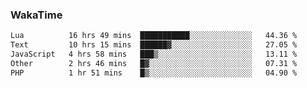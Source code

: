 ### WakaTime

<!--START_SECTION:waka-->

```txt
Lua          16 hrs 49 mins  ███████████░░░░░░░░░░░░░░   44.36 %
Text         10 hrs 15 mins  ██████▓░░░░░░░░░░░░░░░░░░   27.05 %
JavaScript   4 hrs 58 mins   ███▒░░░░░░░░░░░░░░░░░░░░░   13.11 %
Other        2 hrs 46 mins   █▓░░░░░░░░░░░░░░░░░░░░░░░   07.31 %
PHP          1 hr 51 mins    █▒░░░░░░░░░░░░░░░░░░░░░░░   04.90 %
```

<!--END_SECTION:waka-->
